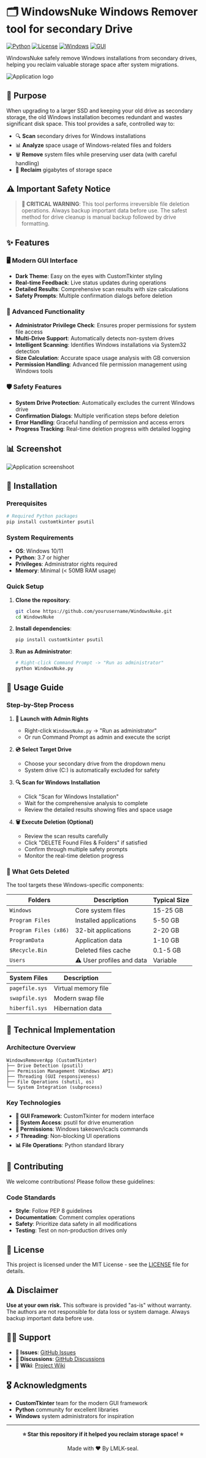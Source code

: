 # 🗂️ WindowsNuke Windows Remover tool for secondary Drive

[![Python](https://img.shields.io/badge/Python-3.7+-blue.svg)](https://www.python.org/downloads/)
[![License](https://img.shields.io/badge/License-MIT-green.svg)](LICENSE)
[![Windows](https://img.shields.io/badge/Platform-Windows-lightgrey.svg)](https://www.microsoft.com/windows)
[![GUI](https://img.shields.io/badge/GUI-CustomTkinter-orange.svg)](https://github.com/TomSchimansky/CustomTkinter)

WindowsNuke safely remove Windows installations from secondary drives, helping you reclaim valuable storage space after system migrations.

![Application logo](https://github.com/LMLK-seal/WindowsNuke/blob/main/WindowsNukeLogo.png?raw=true)

## 🎯 Purpose

When upgrading to a larger SSD and keeping your old drive as secondary storage, the old Windows installation becomes redundant and wastes significant disk space. This tool provides a safe, controlled way to:

- 🔍 **Scan** secondary drives for Windows installations
- 📊 **Analyze** space usage of Windows-related files and folders
- 🗑️ **Remove** system files while preserving user data (with careful handling)
- 💾 **Reclaim** gigabytes of storage space

## ⚠️ Important Safety Notice

> **🚨 CRITICAL WARNING**: This tool performs irreversible file deletion operations. Always backup important data before use. The safest method for drive cleanup is manual backup followed by drive formatting.

## ✨ Features

### 🖥️ Modern GUI Interface
- **Dark Theme**: Easy on the eyes with CustomTkinter styling
- **Real-time Feedback**: Live status updates during operations
- **Detailed Results**: Comprehensive scan results with size calculations
- **Safety Prompts**: Multiple confirmation dialogs before deletion

### 🔧 Advanced Functionality
- **Administrator Privilege Check**: Ensures proper permissions for system file access
- **Multi-Drive Support**: Automatically detects non-system drives
- **Intelligent Scanning**: Identifies Windows installations via System32 detection
- **Size Calculation**: Accurate space usage analysis with GB conversion
- **Permission Handling**: Advanced file permission management using Windows tools

### 🛡️ Safety Features
- **System Drive Protection**: Automatically excludes the current Windows drive
- **Confirmation Dialogs**: Multiple verification steps before deletion
- **Error Handling**: Graceful handling of permission and access errors
- **Progress Tracking**: Real-time deletion progress with detailed logging

## 📊 Screenshot

![Application screenshoot](https://github.com/LMLK-seal/WindowsNuke/blob/main/Screenshot.jpg?raw=true)

## 🚀 Installation

### Prerequisites
```bash
# Required Python packages
pip install customtkinter psutil
```

### System Requirements
- **OS**: Windows 10/11
- **Python**: 3.7 or higher
- **Privileges**: Administrator rights required
- **Memory**: Minimal (< 50MB RAM usage)

### Quick Setup
1. **Clone the repository**:
   ```bash
   git clone https://github.com/yourusername/WindowsNuke.git
   cd WindowsNuke
   ```

2. **Install dependencies**:
   ```bash
   pip install customtkinter psutil
   ```

3. **Run as Administrator**:
   ```bash
   # Right-click Command Prompt -> "Run as administrator"
   python WindowsNuke.py
   ```

## 📖 Usage Guide

### Step-by-Step Process

1. **🔐 Launch with Admin Rights**
   - Right-click `WindowsNuke.py` → "Run as administrator"
   - Or run Command Prompt as admin and execute the script

2. **💿 Select Target Drive**
   - Choose your secondary drive from the dropdown menu
   - System drive (C:) is automatically excluded for safety

3. **🔍 Scan for Windows Installation**
   - Click "Scan for Windows Installation"
   - Wait for the comprehensive analysis to complete
   - Review the detailed results showing files and space usage

4. **🗑️ Execute Deletion (Optional)**
   - Review the scan results carefully
   - Click "DELETE Found Files & Folders" if satisfied
   - Confirm through multiple safety prompts
   - Monitor the real-time deletion progress

### 📁 What Gets Deleted

The tool targets these Windows-specific components:

| **Folders** | **Description** | **Typical Size** |
|-------------|-----------------|------------------|
| `Windows` | Core system files | 15-25 GB |
| `Program Files` | Installed applications | 5-50 GB |
| `Program Files (x86)` | 32-bit applications | 2-20 GB |
| `ProgramData` | Application data | 1-10 GB |
| `$Recycle.Bin` | Deleted files cache | 0.1-5 GB |
| `Users` | ⚠️ User profiles and data | Variable |

| **System Files** | **Description** |
|------------------|-----------------|
| `pagefile.sys` | Virtual memory file |
| `swapfile.sys` | Modern swap file |
| `hiberfil.sys` | Hibernation data |

## 🔧 Technical Implementation

### Architecture Overview
```
WindowsRemoverApp (CustomTkinter)
├── Drive Detection (psutil)
├── Permission Management (Windows API)
├── Threading (GUI responsiveness)
├── File Operations (shutil, os)
└── System Integration (subprocess)
```

### Key Technologies
- **🎨 GUI Framework**: CustomTkinter for modern interface
- **💽 System Access**: psutil for drive enumeration
- **🔐 Permissions**: Windows takeown/icacls commands
- **⚡ Threading**: Non-blocking UI operations
- **📊 File Operations**: Python standard library

## 🤝 Contributing

We welcome contributions! Please follow these guidelines:

### Code Standards
- **Style**: Follow PEP 8 guidelines
- **Documentation**: Comment complex operations
- **Safety**: Prioritize data safety in all modifications
- **Testing**: Test on non-production drives only

## 📝 License

This project is licensed under the MIT License - see the [LICENSE](LICENSE) file for details.

## ⚠️ Disclaimer

**Use at your own risk.** This software is provided "as-is" without warranty. The authors are not responsible for data loss or system damage. Always backup important data before use.

## 🙋‍♂️ Support

- **📧 Issues**: [GitHub Issues](https://github.com/LMLK-seal/windows-remover/issues)
- **💬 Discussions**: [GitHub Discussions](https://github.com/LMLK-seal/windows-remover/discussions)
- **📖 Wiki**: [Project Wiki](https://github.com/LMLK-seal/windows-remover/wiki)

## 🎖️ Acknowledgments

- **CustomTkinter** team for the modern GUI framework
- **Python** community for excellent libraries
- **Windows** system administrators for inspiration

---

<div align="center">

**⭐ Star this repository if it helped you reclaim storage space! ⭐**

Made with ❤️ By LMLK-seal.

</div>
